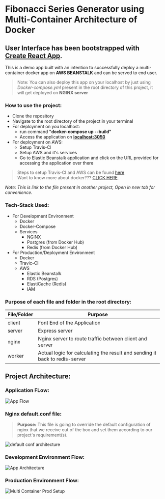 # Fibonacci Series Generator using Multi-Container Architecture of Docker

## User Interface has been bootstrapped with **[Create React App](https://github.com/facebook/create-react-app/ "Visit Facebook Open Source Git Repo")**.

This is a demo app built with an intention to successfully deploy a multi-container docker app on **AWS BEANSTALK** and can be served to end user. 
>Note: You can also deploy this app on your localhost by just using *Docker-compose.yml* present in the root directory of this project, it will get deployed on **NGINX server**


### How to use the project:
* Clone the repository
* Navigate to the root directory of the project in your terminal
* For deployment on you localhost:
    + run command **"docker-compose up --build"**
    + Access the application on **[localhost:3050](http://localhost:3050/ "Visit localhost:3050")**
* For deployment on AWS:
    + Setup Travis-CI
    + Setup AWS and it's services
    + Go to Elastic Beanstalk application and click on the URL provided for accessing the application over there

>Steps to setup Travis-CI and AWS can be found [here](https://github.com/Samay1993/Multi-Docker-Container-Fibonacci-Series-Generator/blob/master/AWS_config.md/ "Steps to configure Travis-CI and AWS")<br>
>Want to know more about docker??? [CLICK HERE](https://github.com/Samay1993/Production-Grade-Workflow/blob/master/DockerIntro.md "Introduction to Docker and Docker-Compose").

*Note: This is link to the file present in another project, Open in new tab for convenience.*

### **Tech-Stack Used:**
* For Development Environment
  + Docker
  + Docker-Compose
  + Services
       - NGINX
       - Postgres (from Docker Hub)
       - Redis (from Docker Hub)
* For Production/Deployment Environment
  + Docker
  +  Travic-CI
  +  AWS
      - Elastic Beanstalk
      - RDS (Postgres)
      - ElastiCache (Redis)
      - IAM

### Purpose of each file and folder in the root directory:
|File/Folder|Purpose|
|---|---|
|client|Font End of the Application|
|server|Express server|
|nginx|Nginx server to route traffic between client and server|
|worker|Actual logic for calculating the result and sending it back to redis-server|

## Project Architecture:

### Application FLow: <br>
![App Flow](https://user-images.githubusercontent.com/25420937/119230509-23ea7f80-bb3a-11eb-9547-08aac057b265.jpg)

### Nginx default.conf file: <br>
>**Purpose:** This file is going to override the default configuration of nginx that we receive out of the box and set them according to our project's requirement(s). <br>

![default conf architecture](https://user-images.githubusercontent.com/25420937/119232019-3c11cd00-bb41-11eb-8624-95473a034b80.jpg)

### Development Environment Flow: <br>
![App Architecture](https://user-images.githubusercontent.com/25420937/119231307-d53ee480-bb3d-11eb-9c75-725d407c4446.jpg)

### Production Environment Flow: <br>
![Multi Container Prod Setup](https://user-images.githubusercontent.com/25420937/119231314-e4be2d80-bb3d-11eb-9e15-310866ed7ffb.jpg)
